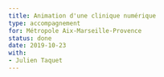 ```yaml
---
title: Animation d'une clinique numérique
type: accompagnement
for: Métropole Aix-Marseille-Provence
status: done
date: 2019-10-23
with:
- Julien Taquet
---
```

